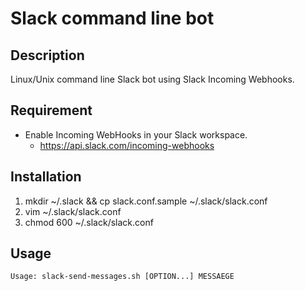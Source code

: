 # Slack command line bot

## Description

Linux/Unix command line Slack bot using Slack Incoming Webhooks.

## Requirement

* Enable Incoming WebHooks in your Slack workspace.
    * https://api.slack.com/incoming-webhooks

## Installation

1. mkdir ~/.slack && cp slack.conf.sample ~/.slack/slack.conf
2. vim ~/.slack/slack.conf
3. chmod 600 ~/.slack/slack.conf

## Usage

```console
Usage: slack-send-messages.sh [OPTION...] MESSAEGE
```
